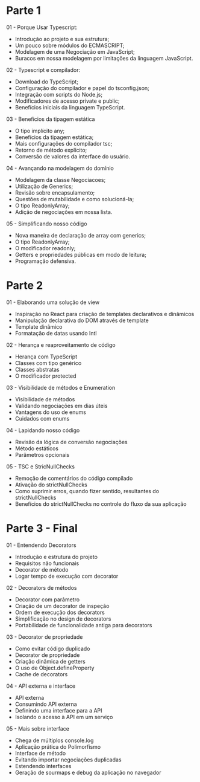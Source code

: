 # Parte 1

01 - Porque Usar Typescript:

- Introdução ao projeto e sua estrutura;
- Um pouco sobre módulos do ECMASCRIPT;
- Modelagem de uma Negociação em JavaScript;
- Buracos em nossa modelagem por limitações da linguagem JavaScript.

02 - Typescript e compilador:

- Download do TypeScript;
- Configuração do compilador e papel do tsconfig.json;
- Integração com scripts do Node.js;
- Modificadores de acesso private e public;
- Benefícios iniciais da linguagem TypeScript.

03 - Beneficios da tipagem estática

- O tipo implícito any;
- Benefícios da tipagem estática;
- Mais configurações do compilador tsc;
- Retorno de método explícito;
- Conversão de valores da interface do usuário.

04 - Avançando na modelagem do domínio

- Modelagem da classe Negociacoes;
- Utilização de Generics;
- Revisão sobre encapsulamento;
- Questões de mutabilidade e como solucioná-la;
- O tipo ReadonlyArray;
- Adição de negociações em nossa lista.

05 - Simplificando nosso código

- Nova maneira de declaração de array com generics;
- O tipo ReadonlyArray;
- O modificador readonly;
- Getters e propriedades públicas em modo de leitura;
- Programação defensiva.

# Parte 2

01 - Elaborando uma solução de view

- Inspiração no React para criação de templates declarativos e dinâmicos
- Manipulação declarativa do DOM através de template
- Template dinâmico
- Formatação de datas usando Intl

02 - Herança e reaproveitamento de código

- Herança com TypeScript
- Classes com tipo genérico
- Classes abstratas
- O modificador protected

03 - Visibilidade de métodos e Enumeration

- Visibilidade de métodos
- Validando negociações em dias úteis
- Vantagens do uso de enums
- Cuidados com enums

04 - Lapidando nosso código

- Revisão da lógica de conversão negociações
- Método estáticos
- Parâmetros opcionais

05 - TSC e StricNullChecks

- Remoção de comentários do código compilado
- Ativação do strictNullChecks
- Como suprimir erros, quando fizer sentido, resultantes do strictNullChecks
- Benefícios do strictNullChecks no controle do fluxo da sua aplicação

# Parte 3 - Final

01 - Entendendo Decorators

- Introdução e estrutura do projeto
- Requisitos não funcionais
- Decorator de método
- Logar tempo de execução com decorator

02 - Decorators de métodos

- Decorator com parâmetro
- Criação de um decorator de inspeção
- Ordem de execução dos decorators
- Simplificação no design de decorators
- Portabilidade de funcionalidade antiga para decorators

03 - Decorator de propriedade

- Como evitar código duplicado
- Decorator de propriedade
- Criação dinâmica de getters
- O uso de Object.defineProperty
- Cache de decorators

04 - API externa e interface

- API externa
- Consumindo API externa
- Definindo uma interface para a API
- Isolando o acesso à API em um serviço

05 - Mais sobre interface

- Chega de múltiplos console.log
- Aplicação prática do Polimorfismo
- Interface de método
- Evitando importar negociações duplicadas
- Estendendo interfaces
- Geração de sourmaps e debug da aplicação no navegador
